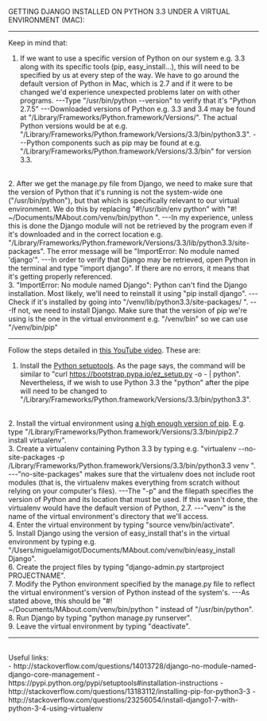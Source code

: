 GETTING DJANGO INSTALLED ON PYTHON 3.3 UNDER A VIRTUAL ENVIRONMENT (MAC):

<hr>

Keep in mind that:
<br />
1. If we want to use a specific version of Python on our system e.g. 3.3 along with its specific tools (pip, easy_install...), this will need to be specified by us at every step of the way. We have to go around the default version of Python in Mac, which is 2.7 and if it were to be changed we'd experience unexpected problems later on with other programs.
---Type "/usr/bin/python --version" to verify that it's "Python 2.7.5"
---Downloaded versions of Python e.g. 3.3 and 3.4 may be found at "/Library/Frameworks/Python.framework/Versions/". The actual Python versions would be at e.g. "/Library/Frameworks/Python.framework/Versions/3.3/bin/python3.3".
---Python components such as pip may be found at e.g. "/Library/Frameworks/Python.framework/Versions/3.3/bin" for version 3.3.
<br />
2. After we get the manage.py file from Django, we need to make sure that the version of Python that it's running is not the system-wide one ("/usr/bin/python"), but that which is specifically relevant to our virtual environment. We do this by replacing "#!/usr/bin/env python" with "#! ~/Documents/MAbout.com/venv/bin/python
".
---In my experience, unless this is done the Django module will not be retrieved by the program even if it's downloaded and in the correct location e.g. "/Library/Frameworks/Python.framework/Versions/3.3/lib/python3.3/site-packages". The error message will be "ImportError: No module named 'django'".
---In order to verify that Django may be retrieved, open Python in the terminal and type "import django". If there are no errors, it means that it's getting properly referenced.
<br />
3. "ImportError: No module named Django": Python can't find the Django installation. Most likely, we'll need to reinstall it using "pip install django".
---Check if it's installed by going into "/venv/lib/python3.3/site-packages/
".
---If not, we need to install Django. Make sure that the version of pip we're using is the one in the virtual environment e.g. "/venv/bin" so we can use "/venv/bin/pip"

<br />

<hr>

Follow the steps detailed in <a href="https://www.youtube.com/watch?v=oT1A1KKf0SI">this YouTube video</a>. These are:
<br />
1. Install the <a href="https://pypi.python.org/pypi/setuptools#installation-instructions">Python setuptools</a>. As the page says, the command will be
similar to "curl https://bootstrap.pypa.io/ez_setup.py -o - | python". Nevertheless, if we wish to use Python 3.3 the "python" after the pipe will need to be changed to "/Library/Frameworks/Python.framework/Versions/3.3/bin/python3.3".
<br />
2. Install the virtual environment using <a href="http://virtualenv.readthedocs.org/en/latest/virtualenv.html">a high enough version of pip</a>. E.g. type "/Library/Frameworks/Python.framework/Versions/3.3/bin/pip2.7 install virtualenv".
<br />
3. Create a virtualenv containing Python 3.3 by typing e.g. "virtualenv --no-site-packages -p /Library/Frameworks/Python.framework/Versions/3.3/bin/python3.3 venv
".
---"no-site-packages" makes sure that the virtualenv does not include root modules (that is, the virtualenv makes everything from scratch without relying on your computer's files).
---The "-p" and the filepath specifies the version of Python and its location that must be used. If this wasn't done, the virtualenv would have the default version of Python, 2.7.
---"venv" is the name of the virtual environment's directory that we'll access.
<br />
4. Enter the virtual environment by typing "source venv/bin/activate".
<br />
5. Install Django using the version of easy_install that's in the virtual environment by typing e.g. "/Users/miguelamigot/Documents/MAbout.com/venv/bin/easy_install Django".
<br />
6. Create the project files by typing "django-admin.py startproject PROJECTNAME".
<br />
7. Modify the Python environment specified by the manage.py file to reflect the virtual environment's version of Python instead of the system's.
---As stated above, this should be "#! ~/Documents/MAbout.com/venv/bin/python
" instead of "/usr/bin/python".
<br />
8. Run Django by typing "python manage.py runserver".
<br />
9. Leave the virtual environment by typing "deactivate".
<br />


<hr>

<br />
Useful links:
<br />
- http://stackoverflow.com/questions/14013728/django-no-module-named-django-core-management
- https://pypi.python.org/pypi/setuptools#installation-instructions
- http://stackoverflow.com/questions/13183112/installing-pip-for-python3-3
- http://stackoverflow.com/questions/23256054/install-django1-7-with-python-3-4-using-virtualenv
